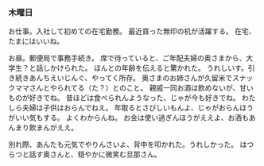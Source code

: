 ### 木曜日

お仕事。入社して初めての在宅勤務。
最近買った無印の机が活躍する。
在宅、たまにはいいね。

お昼。郵便局で事務手続き。
席で待っていると、ご年配夫婦の奥さまから、大学生？と話しかけられた。
ほんとの年齢を伝えると驚かれた。
うれしいす。引き続きあんちえいじんぐ、やってく所存。
奥さまのお姉さんが久留米でスナックママさんとやられてる（た？）とのこと。
親戚一同お酒は飲めないが、甘いものが好きでね。
昔ほどは食べられんようなった、じゃが今も好きでね。
わたしら夫婦は子供はおらんでねえ。
年取るとさびしいもんよ、じゃがおらんほうがいい気もする。
よくわからんね。
お金は使い過ぎんほうがええよ、お酒もあんまり飲まんがええ。

別れ際、あんたも元気でやりんさいよ、背中を叩かれた。うれしかった。
はつらつと話す奥さんと、穏やかに微笑む旦那さん。